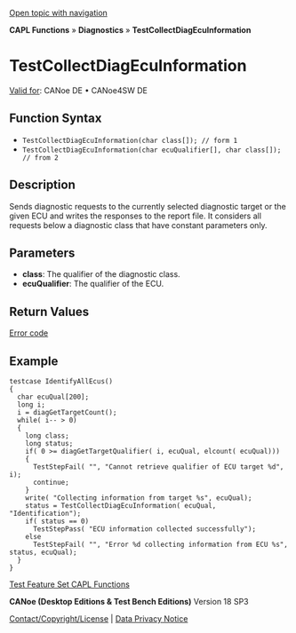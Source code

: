 [Open topic with navigation](../../../../../CANoeDEFamily.htm#Topics/CAPLFunctions/Test/Functions/CAPLfunctionTestCollectDiagEcuInformation.md)

**CAPL Functions** » **Diagnostics** » **TestCollectDiagEcuInformation**

# TestCollectDiagEcuInformation

[Valid for](../../../Shared/FeatureAvailability.md): CANoe DE • CANoe4SW DE

## Function Syntax

- `TestCollectDiagEcuInformation(char class[]); // form 1`
- `TestCollectDiagEcuInformation(char ecuQualifier[], char class[]); // from 2`

## Description

Sends diagnostic requests to the currently selected diagnostic target or the given ECU and writes the responses to the report file. It considers all requests below a diagnostic class that have constant parameters only.

## Parameters

- **class**: The qualifier of the diagnostic class.
- **ecuQualifier**: The qualifier of the ECU.

## Return Values

[Error code](../../Diagnostics/CAPLfunctionsDiagnosticsErrorCode.md)

## Example

```plaintext
testcase IdentifyAllEcus()
{
  char ecuQual[200];
  long i;
  i = diagGetTargetCount();
  while( i-- > 0)
  {
    long class;
    long status;
    if( 0 >= diagGetTargetQualifier( i, ecuQual, elcount( ecuQual)))
    {
      TestStepFail( "", "Cannot retrieve qualifier of ECU target %d", i);
      continue;
    }
    write( "Collecting information from target %s", ecuQual);
    status = TestCollectDiagEcuInformation( ecuQual, "Identification");
    if( status == 0)
      TestStepPass( "ECU information collected successfully");
    else
      TestStepFail( "", "Error %d collecting information from ECU %s", status, ecuQual);
  }
}
```

[Test Feature Set CAPL Functions](../CAPLfunctionsTFSOverview.md)

**CANoe (Desktop Editions & Test Bench Editions)** Version 18 SP3

[Contact/Copyright/License](../../../Shared/ContactCopyrightLicense.md) | [Data Privacy Notice](https://www.vector.com/int/en/company/get-info/privacy-policy/)
